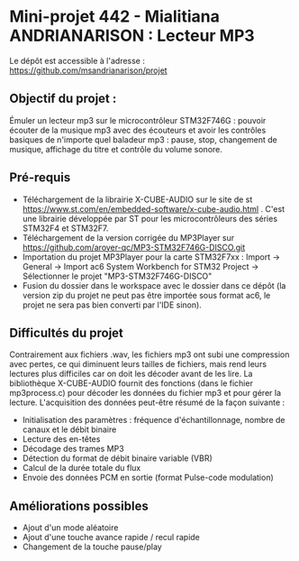 # Mini-projet 442 - Mialitiana ANDRIANARISON : Lecteur MP3

Le dépôt est accessible à l'adresse : https://github.com/msandrianarison/projet

## Objectif du projet : 
Émuler un lecteur mp3 sur le microcontrôleur STM32F746G : pouvoir écouter de la musique mp3 avec des écouteurs et avoir les contrôles basiques de n'importe quel baladeur mp3 : pause, stop, changement de musique, affichage du titre et contrôle du volume sonore.

## Pré-requis
- Téléchargement de la librairie X-CUBE-AUDIO sur le site de st https://www.st.com/en/embedded-software/x-cube-audio.html . C'est une librairie développée par ST pour les microcontrôleurs des séries  STM32F4 et STM32F7.
- Téléchargement de la version corrigée du MP3Player sur https://github.com/aroyer-qc/MP3-STM32F746G-DISCO.git
- Importation du projet MP3Player pour la carte STM32F7xx : Import -> General -> Import ac6 System Workbench for STM32 Project ->  Sélectionner le projet "MP3-STM32F746G-DISCO"
- Fusion du dossier dans le workspace avec le dossier dans ce dépôt (la version zip du projet ne peut pas être importée sous format ac6, le projet ne sera pas bien converti par l'IDE sinon).

## Difficultés du projet 
Contrairement aux fichiers .wav, les fichiers mp3 ont subi une compression avec pertes, ce qui diminuent leurs tailles de fichiers, mais rend leurs lectures plus difficiles car on doit les décoder avant de les lire.
La bibliothèque X-CUBE-AUDIO fournit des fonctions (dans le fichier mp3process.c) pour décoder les données du fichier mp3 et pour gérer la lecture. L'acquisition des données peut-être résumé de la façon suivante :
- Initialisation des paramètres : fréquence d'échantillonnage, nombre de canaux et le débit binaire 
- Lecture des en-têtes
- Décodage des trames MP3 
- Détection du format de débit binaire variable (VBR)
- Calcul de la durée totale du flux
- Envoie des données PCM en sortie (format Pulse-code modulation)

## Améliorations possibles
- Ajout d'un mode aléatoire
- Ajout d'une touche avance rapide / recul rapide
- Changement de la touche pause/play
